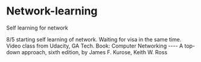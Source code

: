 # Network-learning
Self learning for network

8/5 starting self learning of network. Waiting for visa in the same time.
Video class from Udacity, GA Tech.
Book: Computer Networking ---- A top-down approach, sixth edition, by James F. Kurose, Keith W. Ross
